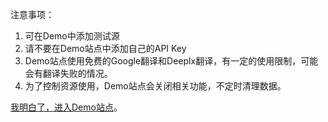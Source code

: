 注意事项：

1. 可在Demo中添加测试源
2. 请不要在Demo站点中添加自己的API Key
3. Demo站点使用免费的Google翻译和Deeplx翻译，有一定的使用限制，可能会有翻译失败的情况。
4. 为了控制资源使用，Demo站点会关闭相关功能，不定时清理数据。

[我明白了，进入Demo站点](https://demo.rsstranslator.com)。
